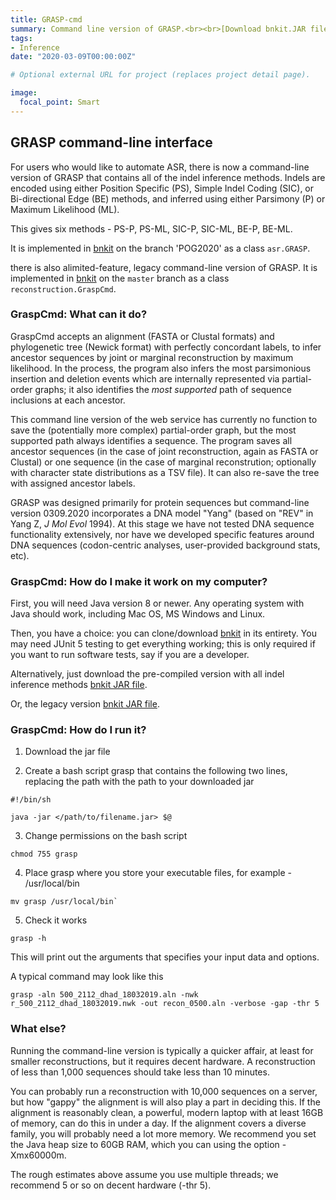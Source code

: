 ```yaml
---
title: GRASP-cmd
summary: Command line version of GRASP.<br><br>[Download bnkit.JAR file](project/graspcmd/archive/bnkit_20211215.jar) <br><br> [Download legacy bnkit.JAR file](project/graspcmd/archive/bnkit_legacy.jar)
tags:
- Inference
date: "2020-03-09T00:00:00Z"

# Optional external URL for project (replaces project detail page).

image:
  focal_point: Smart
---
```


## GRASP command-line interface

For users who would like to automate ASR, there is now a command-line version of GRASP that contains all of the indel inference methods. Indels are encoded using either Position Specific (PS), Simple Indel Coding (SIC), or Bi-directional Edge (BE) methods, and inferred using either Parsimony (P) or Maximum Likelihood (ML).

This gives six methods - PS-P, PS-ML, SIC-P, SIC-ML, BE-P, BE-ML.

It is implemented in [bnkit](https://github.com/bodenlab/bnkit) on the branch 'POG2020' as a class `asr.GRASP`.

there is also alimited-feature, legacy command-line version of GRASP. It is implemented in [bnkit](https://github.com/bodenlab/bnkit) on the `master` branch as a class `reconstruction.GraspCmd`.

### GraspCmd: What can it do?

GraspCmd accepts an alignment (FASTA or Clustal formats) and phylogenetic tree (Newick format) with perfectly concordant labels, to infer ancestor sequences by joint or marginal reconstruction by maximum likelihood. In the process, the program also infers the most parsimonious insertion and deletion events which are internally represented via partial-order graphs; it also identifies the _most supported_ path of sequence inclusions at each ancestor.

This command line version of the web service has currently no function to save the (potentially more complex) partial-order graph, but the most supported path always identifies a sequence. The program saves all ancestor sequences (in the case of joint reconstruction, again as FASTA or Clustal) or one sequence (in the case of marginal reconstrution; optionally with character state distributions as a TSV file). It can also re-save the tree with assigned ancestor labels.

GRASP was designed primarily for protein sequences but command-line version 0309.2020 incorporates a DNA model "Yang" (based on "REV" in Yang Z, *J Mol Evol* 1994). At this stage we have not tested DNA sequence functionality extensively, nor have we developed specific features around DNA sequences (codon-centric analyses, user-provided background stats, etc).

### GraspCmd: How do I make it work on my computer?

First, you will need Java version 8 or newer. Any operating system with Java should work, including Mac OS, MS Windows and Linux.

Then, you have a choice: you can clone/download [bnkit](https://github.com/bodenlab/bnkit) in its entirety. You may need JUnit 5 testing to get everything working; this is only required if you want to run software tests, say if you are a developer.

Alternatively, just download the pre-compiled version with all indel inference methods [bnkit JAR file](archive/bnkit_20211215.jar). 

Or, the legacy version [bnkit JAR file](archive/bnkit_legacy.jar).


### GraspCmd: How do I run it? 

1. Download the jar file

2. Create a bash script grasp that contains the following two lines, replacing the path with the path to your downloaded jar

`
#!/bin/sh
`

`
java -jar </path/to/filename.jar> $@
`

3. Change permissions on the bash script
```console
chmod 755 grasp
```

4. Place grasp where you store your executable files, for example - /usr/local/bin
```console
mv grasp /usr/local/bin`
```

5. Check it works
```console
grasp -h
```


This will print out the arguments that specifies your input data and options.

A typical command may look like this
```
grasp -aln 500_2112_dhad_18032019.aln -nwk r_500_2112_dhad_18032019.nwk -out recon_0500.aln -verbose -gap -thr 5
```

### What else?

Running the command-line version is typically a quicker affair, at least for smaller reconstructions, but it requires decent hardware. A reconstruction of less than 1,000 sequences should take less than 10 minutes.

You can probably run a reconstruction with 10,000 sequences on a server, but how "gappy" the alignment is will also play a part in deciding this. If the alignment is reasonably clean, a powerful, modern laptop with at least 16GB of memory, can do this in under a day. If the alignment covers a diverse family, you will probably need a lot more memory. We recommend you set the Java heap size to 60GB RAM, which you can using the option -Xmx60000m.

The rough estimates above assume you use multiple threads; we recommend 5 or so on decent hardware (-thr 5).
